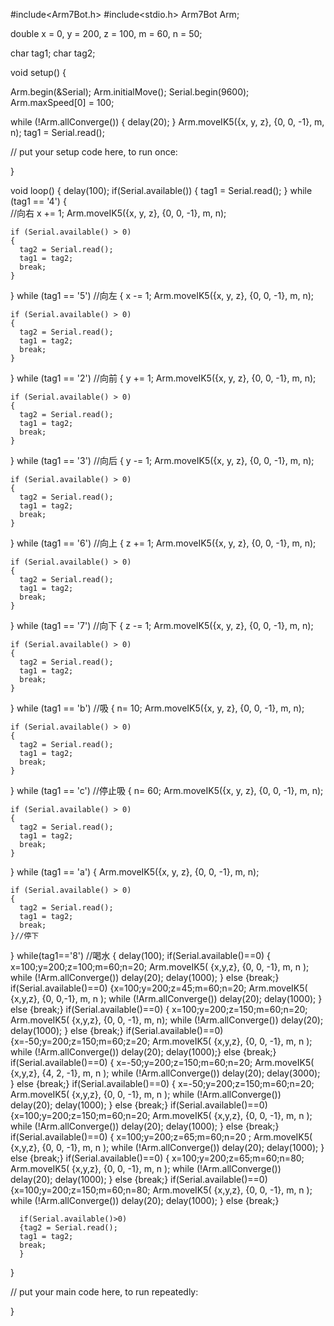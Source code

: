#include<Arm7Bot.h>
#include<stdio.h>
Arm7Bot Arm;

double x = 0, y = 200, z = 100, m = 60, n = 50;

char tag1;
char tag2;

void setup() {

  Arm.begin(&Serial);
  Arm.initialMove();
  Serial.begin(9600);
  Arm.maxSpeed[0] = 100;

  while (!Arm.allConverge())
  {
    delay(20);
  }
  Arm.moveIK5({x, y, z}, {0, 0, -1}, m, n);
  tag1 = Serial.read();

  // put your setup code here, to run once:

}

void loop() {
  delay(100);
  if(Serial.available())
  {
  tag1 = Serial.read();
  }
  while (tag1 == '4') {         
                             //向右
    x += 1;
    Arm.moveIK5({x, y, z}, {0, 0, -1}, m, n);
   
    
    if (Serial.available() > 0)
    {
      tag2 = Serial.read();
      tag1 = tag2;
      break;
    }
  }
  while (tag1 == '5')
  //向左
  {
    x -= 1;
    Arm.moveIK5({x, y, z}, {0, 0, -1}, m, n);
 
    if (Serial.available() > 0)
    {
      tag2 = Serial.read();
      tag1 = tag2;
      break;
    }
  }
 while (tag1 == '2')
 //向前
  {
    y += 1;
    Arm.moveIK5({x, y, z}, {0, 0, -1}, m, n);
 
    if (Serial.available() > 0)
    {
      tag2 = Serial.read();
      tag1 = tag2;
      break;
    }
  }
 while (tag1 == '3')
 //向后
  {
    y -= 1;
    Arm.moveIK5({x, y, z}, {0, 0, -1}, m, n);
 
    if (Serial.available() > 0)
    {
      tag2 = Serial.read();
      tag1 = tag2;
      break;
    }
  }
 while (tag1 == '6')
 //向上
  {
    z += 1;
    Arm.moveIK5({x, y, z}, {0, 0, -1}, m, n);
 
    if (Serial.available() > 0)
    {
      tag2 = Serial.read();
      tag1 = tag2;
      break;
    }
  }
   while (tag1 == '7')
   //向下
  {
    z -= 1;
    Arm.moveIK5({x, y, z}, {0, 0, -1}, m, n);
 
    if (Serial.available() > 0)
    {
      tag2 = Serial.read();
      tag1 = tag2;
      break;
    }
  }
   while (tag1 == 'b')
   //吸
  {
    n= 10;
    Arm.moveIK5({x, y, z}, {0, 0, -1}, m, n);
 
    if (Serial.available() > 0)
    {
      tag2 = Serial.read();
      tag1 = tag2;
      break;
    }
  }
 while (tag1 == 'c')
 //停止吸
  {
    n= 60;
    Arm.moveIK5({x, y, z}, {0, 0, -1}, m, n);
 
    if (Serial.available() > 0)
    {
      tag2 = Serial.read();
      tag1 = tag2;
      break;
    }
  }
     while (tag1 == 'a')
  {
    Arm.moveIK5({x, y, z}, {0, 0, -1}, m, n);
 
    if (Serial.available() > 0)
    {
      tag2 = Serial.read();
      tag1 = tag2;
      break;
    }//停下
  } 
  while(tag1=='8')
  //喝水
  {
    delay(100);
    if(Serial.available()==0)
{ x=100;y=200;z=100;m=60;n=20; 
  Arm.moveIK5( {x,y,z}, {0, 0, -1}, m, n );
  while (!Arm.allConverge()) delay(20);
  delay(1000);
}
else
{break;}
if(Serial.available()==0)
  {x=100;y=200;z=45;m=60;n=20;
  Arm.moveIK5( {x,y,z}, {0, 0,-1}, m, n );
  while (!Arm.allConverge()) delay(20);
  delay(1000);
  }
  else
  {break;}
  if(Serial.available()==0)
{ x=100;y=200;z=150;m=60;n=20; 
  Arm.moveIK5( {x,y,z}, {0, 0, -1}, m, n);
  while (!Arm.allConverge()) delay(20);
  delay(1000);
}
else
{break;}
if(Serial.available()==0)
  {x=-50;y=200;z=150;m=60;z=20;
  Arm.moveIK5( {x,y,z}, {0, 0, -1}, m, n );
  while (!Arm.allConverge()) delay(20);
  delay(1000);}
  else
  {break;}
  if(Serial.available()==0)
{ x=-50;y=200;z=150;m=60;n=20; 
   Arm.moveIK5( {x,y,z}, {4, 2, -1}, m, n );
  while (!Arm.allConverge()) delay(20);
  delay(3000);
}
else
{break;}
if(Serial.available()==0)
{ x=-50;y=200;z=150;m=60;n=20;
 Arm.moveIK5( {x,y,z}, {0, 0, -1}, m, n );
  while (!Arm.allConverge()) delay(20);
  delay(1000);
}
else
{break;}
if(Serial.available()==0)
   {x=100;y=200;z=150;m=60;n=20;
    Arm.moveIK5( {x,y,z}, {0, 0, -1}, m, n );
  while (!Arm.allConverge()) delay(20);
  delay(1000);
   }
   else
   {break;}
if(Serial.available()==0)
{ x=100;y=200;z=65;m=60;n=20 ;
 Arm.moveIK5( {x,y,z}, {0, 0, -1}, m, n );
  while (!Arm.allConverge()) delay(20);
  delay(1000);
}
else
{break;}
if(Serial.available()==0)
{ x=100;y=200;z=65;m=60;n=80;
   Arm.moveIK5( {x,y,z}, {0, 0, -1}, m, n );
  while (!Arm.allConverge()) delay(20);
  delay(1000);
}
else
{break;}
if(Serial.available()==0)
  {x=100;y=200;z=150;m=60;n=80;
    Arm.moveIK5( {x,y,z}, {0, 0, -1}, m, n );
  while (!Arm.allConverge()) delay(20);
  delay(1000);
  }
  else
  {break;}



 
      if(Serial.available()>0)
      {tag2 = Serial.read();
      tag1 = tag2;
      break;
      }
  }

  // put your main code here, to run repeatedly:

}
